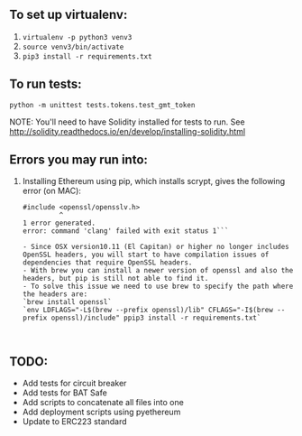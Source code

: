 ## To set up virtualenv:

1. `virtualenv -p python3 venv3`
2. `source venv3/bin/activate`
3. `pip3 install -r requirements.txt`

## To run tests:

`python -m unittest tests.tokens.test_gmt_token`

NOTE: You'll need to have Solidity installed for tests to run. See http://solidity.readthedocs.io/en/develop/installing-solidity.html

## Errors you may run into:
1. Installing Ethereum using pip, which installs scrypt, gives the following error (on MAC):
    ```fatal error: 'openssl/opensslv.h' file not found
    #include <openssl/opensslv.h>
             ^
    1 error generated.
    error: command 'clang' failed with exit status 1```

    - Since OSX version10.11 (El Capitan) or higher no longer includes OpenSSL headers, you will start to have compilation issues of dependencies that require OpenSSL headers.
    - With brew you can install a newer version of openssl and also the headers, but pip is still not able to find it. 
    - To solve this issue we need to use brew to specify the path where the headers are:
    `brew install openssl`
    `env LDFLAGS="-L$(brew --prefix openssl)/lib" CFLAGS="-I$(brew --prefix openssl)/include" ppip3 install -r requirements.txt`



## TODO: 
- Add tests for circuit breaker
- Add tests for BAT Safe
- Add scripts to concatenate all files into one
- Add deployment scripts using pyethereum
- Update to ERC223 standard